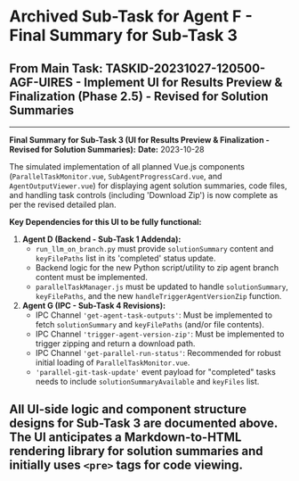 # Archived Sub-Task for Agent F - Final Summary for Sub-Task 3
## From Main Task: TASKID-20231027-120500-AGF-UIRES - Implement UI for Results Preview & Finalization (Phase 2.5) - Revised for Solution Summaries

---
**Final Summary for Sub-Task 3 (UI for Results Preview & Finalization - Revised for Solution Summaries):**
**Date:** 2023-10-28

The simulated implementation of all planned Vue.js components (`ParallelTaskMonitor.vue`, `SubAgentProgressCard.vue`, and `AgentOutputViewer.vue`) for displaying agent solution summaries, code files, and handling task controls (including 'Download Zip') is now complete as per the revised detailed plan.

**Key Dependencies for this UI to be fully functional:**
1.  **Agent D (Backend - Sub-Task 1 Addenda):**
    *   `run_llm_on_branch.py` must provide `solutionSummary` content and `keyFilePaths` list in its 'completed' status update.
    *   Backend logic for the new Python script/utility to zip agent branch content must be implemented.
    *   `parallelTaskManager.js` must be updated to handle `solutionSummary`, `keyFilePaths`, and the new `handleTriggerAgentVersionZip` function.
2.  **Agent G (IPC - Sub-Task 4 Revisions):**
    *   IPC Channel `'get-agent-task-outputs'`: Must be implemented to fetch `solutionSummary` and `keyFilePaths` (and/or file contents).
    *   IPC Channel `'trigger-agent-version-zip'`: Must be implemented to trigger zipping and return a download path.
    *   IPC Channel `'get-parallel-run-status'`: Recommended for robust initial loading of `ParallelTaskMonitor.vue`.
    *   `'parallel-git-task-update'` event payload for "completed" tasks needs to include `solutionSummaryAvailable` and `keyFiles` list.

All UI-side logic and component structure designs for Sub-Task 3 are documented above. The UI anticipates a Markdown-to-HTML rendering library for solution summaries and initially uses `<pre>` tags for code viewing.
---
